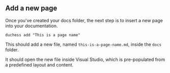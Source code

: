 ## Add a new page

Once you've created your docs folder, the next step is to insert a new page into your documentation.

`duchess add "This is a page name"`

This should add a new file, named `this-is-a-page-name.md`, inside the `docs` folder.

It should open the new file inside Visual Studio, which is pre-populated from a predefined layout and content.

